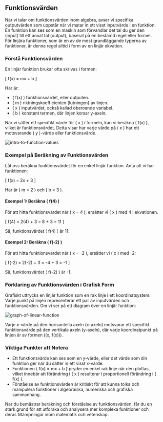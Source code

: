 ## Funktionsvärden

När vi talar om funktionsvärden inom algebra, avser vi specifika outputvärden som uppstår när vi matar in ett visst inputvärde i en funktion. En funktion kan ses som en maskin som förvandlar det tal du ger den (input) till ett annat tal (output), baserat på en bestämd regel eller formel. För linjära funktioner, som är en av de mest grundläggande typerna av funktioner, är denna regel alltid i form av en linjär ekvation.

### Förstå Funktionsvärden

En linjär funktion brukar ofta skrivas i formen: 

\[ f(x) = mx + b \]

Här är:
- \( f(x) \) funktionsvärdet, eller outputen.
- \( m \) riktningskoefficienten (lutningen) av linjen.
- \( x \) inputvärdet, också kallad oberoende variabel.
- \( b \) konstant termen, där linjen korsar y-axeln.

När vi sätter ett specifikt värde för \( x \) i formeln, kan vi beräkna \( f(x) \), vilket är funktionsvärdet. Detta visar hur varje värde på \( x \) har ett motsvarande \( y \)-värde eller funktionsvärde.

![intro-to-function-values](intro-to-function-values.png)

### Exempel på Beräkning av Funktionsvärden

Låt oss beräkna funktionsvärdet för en enkel linjär funktion. Anta att vi har funktionen:

\[ f(x) = 2x + 3 \]

Här är \( m = 2 \) och \( b = 3 \).

#### Exempel 1: Beräkna \( f(4) \)

För att hitta funktionsvärdet när \( x = 4 \), ersätter vi \( x \) med 4 i ekvationen.

\[
f(4) = 2(4) + 3 = 8 + 3 = 11
\]

Så, funktionsvärdet \( f(4) \) är 11.

#### Exempel 2: Beräkna \( f(-2) \)

För att hitta funktionsvärdet när \( x = -2 \), ersätter vi \( x \) med -2:

\[
f(-2) = 2(-2) + 3 = -4 + 3 = -1
\]

Så, funktionsvärdet \( f(-2) \) är -1.

### Förklaring av Funktionsvärden i Grafisk Form

Grafiskt uttrycks en linjär funktion som en rak linje i ett koordinatsystem. Varje punkt på linjen representerar ett par av inputvärden och funktionsvärden. Om vi ser på ett diagram över en linjär funktion:

![graph-of-linear-function](graph-of-linear-function.png)

Varje x-värde på den horisontella axeln (x-axeln) motsvarar ett specifikt funktionsvärde på den vertikala axeln (y-axeln), där varje koordinatpunkt på linjen är av formen \((x, f(x))\).

### Viktiga Punkter att Notera

- Ett funktionsvärde kan ses som en y-värde, eller det värde som din funktion ger när du sätter in ett visst x-värde.
- Funktionen \( f(x) = mx + b \) pryder en enkel rak linje när den plottas, vilket innebär att förändring i \( x \) resulterar i proportionell förändring i \( f(x) \).
- Förståelse av funktionsvärden är kritiskt för att kunna tolka och manipulera funktioner i algebraiska, numeriska och grafiska sammanhang.

När du bemästrar beräkning och förståelse av funktionsvärden, får du en stark grund för att utforska och analysera mer komplexa funktioner och deras tillämpningar inom matematik och vetenskap.